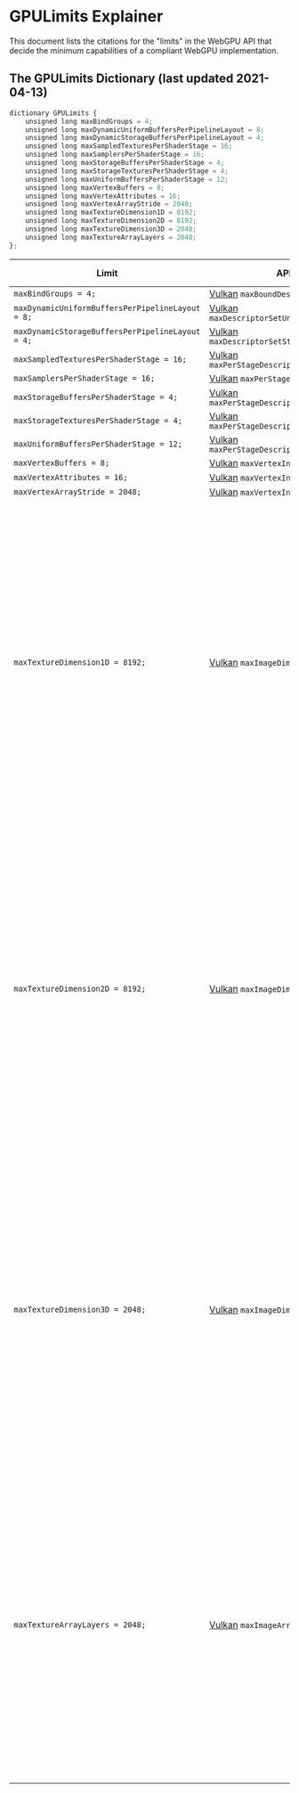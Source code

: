 # GPULimits Explainer

This document lists the citations for the "limits" in the WebGPU API that decide the minimum capabilities of a compliant WebGPU implementation.

## The GPULimits Dictionary (last updated 2021-04-13)

```javascript
dictionary GPULimits {
    unsigned long maxBindGroups = 4;
    unsigned long maxDynamicUniformBuffersPerPipelineLayout = 8;
    unsigned long maxDynamicStorageBuffersPerPipelineLayout = 4;
    unsigned long maxSampledTexturesPerShaderStage = 16;
    unsigned long maxSamplersPerShaderStage = 16;
    unsigned long maxStorageBuffersPerShaderStage = 4;
    unsigned long maxStorageTexturesPerShaderStage = 4;
    unsigned long maxUniformBuffersPerShaderStage = 12;
    unsigned long maxVertexBuffers = 8;
    unsigned long maxVertexAttributes = 16;
    unsigned long maxVertexArrayStride = 2048;
    unsigned long maxTextureDimension1D = 8192;
    unsigned long maxTextureDimension2D = 8192;
    unsigned long maxTextureDimension3D = 2048;
    unsigned long maxTextureArrayLayers = 2048;
};
```

Limit | API Doc | gpuweb issue/PR | Notes
--- | --- | --- | ---
`maxBindGroups = 4;` | [Vulkan](https://vulkan.lunarg.com/doc/view/1.2.170.0/linux/chunked_spec/chap42.html#limits) `maxBoundDescriptorSets` | |
`maxDynamicUniformBuffersPerPipelineLayout = 8;` | [Vulkan](https://vulkan.lunarg.com/doc/view/1.2.170.0/linux/chunked_spec/chap42.html#limits) `maxDescriptorSetUniformBuffersDynamic` | [#406](https://github.com/gpuweb/gpuweb/issues/406) |
`maxDynamicStorageBuffersPerPipelineLayout = 4;` | [Vulkan](https://vulkan.lunarg.com/doc/view/1.2.170.0/linux/chunked_spec/chap42.html#limits) `maxDescriptorSetStorageBuffersDynamic` | [#406](https://github.com/gpuweb/gpuweb/issues/406) |
`maxSampledTexturesPerShaderStage = 16;` | [Vulkan](https://vulkan.lunarg.com/doc/view/1.2.170.0/linux/chunked_spec/chap42.html#limits) `maxPerStageDescriptorSampledImages` | [#409](https://github.com/gpuweb/gpuweb/issues/409) |
`maxSamplersPerShaderStage = 16;` | [Vulkan](https://vulkan.lunarg.com/doc/view/1.2.170.0/linux/chunked_spec/chap42.html#limits) `maxPerStageDescriptorSamplers` | [#409](https://github.com/gpuweb/gpuweb/issues/409) |
`maxStorageBuffersPerShaderStage = 4;` | [Vulkan](https://vulkan.lunarg.com/doc/view/1.2.170.0/linux/chunked_spec/chap42.html#limits) `maxPerStageDescriptorStorageBuffers` | [#409](https://github.com/gpuweb/gpuweb/issues/409) |
`maxStorageTexturesPerShaderStage = 4;` | [Vulkan](https://vulkan.lunarg.com/doc/view/1.2.170.0/linux/chunked_spec/chap42.html#limits) `maxPerStageDescriptorStorageImages` | [#409](https://github.com/gpuweb/gpuweb/issues/409) |
`maxUniformBuffersPerShaderStage = 12;` | [Vulkan](https://vulkan.lunarg.com/doc/view/1.2.170.0/linux/chunked_spec/chap42.html#limits) `maxPerStageDescriptorUniformBuffers` | [#409](https://github.com/gpuweb/gpuweb/issues/409) |
`maxVertexBuffers = 8;` | [Vulkan](https://vulkan.lunarg.com/doc/view/1.2.170.0/linux/chunked_spec/chap42.html#limits) `maxVertexInputBindings` | [#693](https://github.com/gpuweb/gpuweb/issues/693) |
`maxVertexAttributes = 16;` | [Vulkan](https://vulkan.lunarg.com/doc/view/1.2.170.0/linux/chunked_spec/chap42.html#limits) `maxVertexInputAttributes` | [#693](https://github.com/gpuweb/gpuweb/issues/693) |
`maxVertexArrayStride = 2048;` | [Vulkan](https://vulkan.lunarg.com/doc/view/1.2.170.0/linux/chunked_spec/chap42.html#limits) `maxVertexInputBindingStride` | [#693](https://github.com/gpuweb/gpuweb/issues/693) |
`maxTextureDimension1D = 8192;` | [Vulkan](https://vulkan.lunarg.com/doc/view/1.2.170.0/linux/chunked_spec/chap42.html#limits) `maxImageDimension1D` | [#1327](https://github.com/gpuweb/gpuweb/issues/1327) | Vulkan's limit is 4096. We expand the limit to 8192 because [the vast majority of devices in market can support 8192 or a higher limit](https://vulkan.gpuinfo.org/displaydevicelimit.php?name=maxImageDimension1D). The devices that cannot support this limit are pretty rare and old.
`maxTextureDimension2D = 8192;` | [Vulkan](https://vulkan.lunarg.com/doc/view/1.2.170.0/linux/chunked_spec/chap42.html#limits) `maxImageDimension2D` | [#1327](https://github.com/gpuweb/gpuweb/issues/1327) | Vulkan's limit is 4096. We expand the limit to 8192 because [the vast majority of devices in market can support 8192 or a higher limit](https://vulkan.gpuinfo.org/displaydevicelimit.php?name=maxImageDimension2D). The devices that cannot support this limit are pretty rare and old.
`maxTextureDimension3D = 2048;` | [Vulkan](https://vulkan.lunarg.com/doc/view/1.2.170.0/linux/chunked_spec/chap42.html#limits) `maxImageDimension3D` | [#1327](https://github.com/gpuweb/gpuweb/issues/1327) | Vulkan's limit is 256. We expand the limit to 2048 because [the vast majority of devices in market can support 2048 or a higher limit](https://vulkan.gpuinfo.org/displaydevicelimit.php?name=maxImageDimension3D). The devices that cannot support this limit are pretty rare and old.
`maxTextureArrayLayers = 2048;` | [Vulkan](https://vulkan.lunarg.com/doc/view/1.2.170.0/linux/chunked_spec/chap42.html#limits) `maxImageArrayLayers` | [#1327](https://github.com/gpuweb/gpuweb/issues/1327) | Vulkan's limit is 256. We expand the limit to 2048 because [the vast majority of devices in market can support 2048 or a higher limit](https://vulkan.gpuinfo.org/displaydevicelimit.php?name=maxImageArrayLayers). The devices that cannot support this limit are pretty rare and old.
